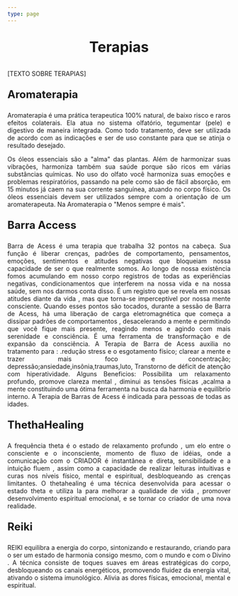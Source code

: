 ```yaml
---
type: page
---
```



<p style=" font-size:24pt; font-weight:bold; text-align:center "> Terapias </p> 


[TEXTO SOBRE TERAPIAS]

<p style=" font-size:18pt; font-weight:bold; "> Aromaterapia </p> 


<p style="text-align:justify"> 
Aromaterapia é uma prática terapeutica 100% natural, de baixo risco e raros efeitos colaterais. Ela atua no sistema olfatório, tegumentar (pele) e digestivo de maneira integrada. Como todo tratamento, deve ser utilizada de acordo com as indicações e ser de uso constante para que se atinja o resultado desejado.
</p>
<p style="text-align:justify">
Os óleos essenciais são a "alma" das plantas. Além de harmonizar suas vibrações, harmoniza também  sua saúde porque são ricos em várias substâncias químicas. No uso do olfato você harmoniza suas emoções e problemas respiratórios, passando na pele como são de fácil absorção, em  15 minutos já caem na sua corrente sanguínea, atuando no corpo físico. Os óleos essenciais devem ser utilizados sempre com a orientação de um aromaterapeuta. Na Aromaterapia o "Menos sempre é mais".
</p>

<p style=" font-size:18pt; font-weight:bold;"> Barra Access </p> 

<p style="text-align:justify">
 Barra de Acess é uma terapia que trabalha 32 pontos na cabeça. Sua função  é liberar crenças, padrões de comportamento, pensamentos, emoções, sentimentos e atitudes negativas que bloqueiam nossa capacidade de ser o que realmente somos.
 Ao longo de nossa existência fomos acumulando em nosso corpo registros de todas as experiências negativas, condicionamentos que interferem na nossa vida e na nossa saúde, sem nos darmos conta disso. É um registro que se revela em nossas atitudes diante da vida , mas que torna-se imperceptível por nossa mente consciente.
Quando esses pontos são tocados, durante a sessão de Barra de Acess, há uma liberação de carga eletromagnética que começa a dissipar padrões de comportamentos , desacelerando a  mente e permitindo que você fique mais presente, reagindo menos e agindo com mais serenidade e consciência. É uma ferramenta de transformação e de expansão da consciência.
A Terapia de Barra de Acess  auxilia no tratamento para :
.redução stress e o esgotamento físico; clarear a mente e trazer mais foco e concentração; depressão;ansiedade,insônia,traumas,luto, Transtorno de déficit de atenção com hiperatividade.
Alguns Beneficios:
Possibilita um relaxamento profundo, promove clareza mental , diminui as tensões físicas ,acalma a mente constituindo uma ótima ferramenta na busca da harmonia e equilíbrio interno.
A Terapia de Barras de Acess é indicada para pessoas de todas as idades.
</p>



<p style=" font-size:18pt; font-weight:bold; "> ThethaHealing </p>

<p style="text-align:justify"> A frequência theta é o estado de relaxamento profundo , um elo entre o consciente e o inconsciente,  momento de fluxo de idéias, onde  a comunicação com o CRIADOR é instantânea e direta, sensibilidade e a intuição fluem , assim como a capacidade de realizar leituras intuitivas e curas nos níveis físico, mental e espiritual, desbloqueando as crenças limitantes.  O thetahealing é uma técnica desenvolvida para acessar o estado theta e utiliza la para melhorar a qualidade de vida , promover desenvolvimento espiritual emocional, e se  tornar co criador de uma nova realidade.
</p>


<p style=" font-size:18pt; font-weight:bold; ">  Reiki </p> 

<p style="text-align:justify">
  REIKI equilibra  a energia do corpo, sintonizando e restaurando, criando para o ser um estado de harmonia consigo mesmo, com o mundo e com o Divino . A técnica consiste de toques suaves em áreas estratégicas do corpo, desbloqueando os canais energéticos, promovendo fluidez da energia vital, ativando o sistema imunológico. Alivia as dores físicas, emocional, mental e espiritual.
</p> 


 

